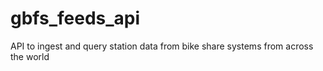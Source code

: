 # gbfs_feeds_api
API to ingest and query station data from bike share systems from across the world
